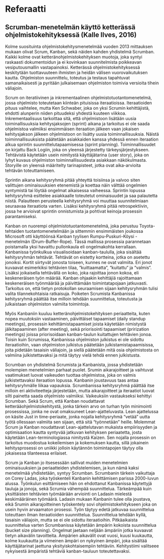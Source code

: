 # Referaatti 
## Scrumban-menetelmän käyttö ketterässä ohjelmistokehityksessä (Kalle Ilves, 2016)

Kolme suosituinta ohjelmistokehitysmenetelmää vuoden 2013 mittauksen mukaan olivat Scrum,
Kanban, sekä näiden kahden yhdistelmä Scrumban. Kaikki kolme ovat ketteränohjelmistokehityksen muotoja, 
joka syntyi raskaasti dokumentoidun ja ei kovinkaan suunnitelmista poikkeavan vesiputousmallin vastapainoksi. 
Ketterässä ohjelmistokehityksessä keskitytään tuottavuuteen ihmisten ja heidän välisen vuorovaikutuksen kautta. 
Ohjelmiston suunnittelu, toteutus ja testaus tapahtuvat samanaikaisesti ja pyritään julkaisemaan ohjelmiston 
toimivia versioita tihein väliajoin. 

Scrum on iteratiivinen ja inkrementaalinen ohjelmistotuotantomenetelmä, jossa ohjelmisto toteutetaan kiinteän 
pituisissa iteraatioissa. Iteraatioiden pituus vaihtelee, mutta Ken Schwaber, joka on yksi Scrumin 
kehittäjistä, ehdotti alunperin niiden pituudeksi yhdestä kuuteen viikkoa. Inkrementaalisuus tarkoittaa sitä, 
että ohjelmistoon lisätään uusia toiminallisuuksia kehitysjaksojen (sprint) aikana ja tarkoitus ei ole saada 
ohjelmistoa valmiiksi ensimmäisen iteraation jälkeen vaan jokaisen kehitysjakson jälkeen ohjelmistoon on 
lisätty uusia toiminnallisuuksia. Näistä toiminnallisuuksista päätetään asiakkaiden kanssa yhdessä ennen 
iteraation alkua sprintin suunnittelutapaamisessa (sprint planning). Toiminnallisuudet on kirjattu Back Logiin, joka on yleensä järjestetty tärkeysjärjestykseen. Tehtävistä käytetään usein nimitystä käyttäjätarina (user story), joka on lyhyt kuvaus ohjelmiston toiminnallisuudesta asiakkaan näkökulmasta. Storyille on yleensä määritelty tarinapisteet, jotka ovat aika-arvioita tehtävän toteuttamiseen. 

Sprintin aikana kehitysryhmä pitää yhteyttä toisiinsa ja valvoo siten valittujen ominaisuuksien etenemistä ja 
koettaa näin välttää ongelmien syntymistä tai löytää ongelmat aikaisessa vaiheessa. Sprintin lopussa
kehitysryhmä esittelee asiakkaalle toteutetut ominaisuudet ja saa palautetta niistä. Palautteen perusteella 
kehitysryhmä voi muuttaa suunnitelmiaan seuraavaa iteraatiota varten. Lisäksi kehitysryhmä pitää 
retrospektiivin, jossa he arvioivat sprintin onnistumista ja pohtivat keinoja prosessin parantamiseksi. 

Kanban on nuorempi ohjelmistotuotantomenetelmä, joka perustuu Toyota-tehtaiden tuotantomenetelmään ja 
sittemmin ensimmäisten joukossa Microsoft otti käyttöönsä Kanban tyylisen Rumpu-Puskuri-Köysi -menetelmän 
(Drum-Buffer-Rope). Tässä mallissa prosessia parannetaan poistamalla yksi havaittu pullonkaula eli ongelmakohta 
kerrallaan. Kanbanissa työnkulkua visualisoidaan kanban-taululla, joka sisältää kehitysryhmän tehtävät. Tehtävät
on eistetty kortteina, jotka on asetettu jonoiksi. Kortit siirtyvät jonosta toiseen, kunnes ne ovat valmiita. 
Eri jonot kuvaavat esimerkiksi tehtävien tilaa, “kuittaamatta“, “kuitattu“ ja “valmis“. Lisäksi joikaisella 
tehtävällä on koko, joka rajoittaa jonon kokoa, eli keskeneräisen työn määrää. Kanban ohjaakin kehittäjiä 
rajoittamaan keskeneräisen työnmäärää ja päivittämään toimintatapojaan jatkuvasti. Tarkoitus on, että tietyn 
protokollan seuraamisen sijaan kehitysryhmän tulisi valita tilannekohtaisia ratkaisuja. Poiketen 
Scrumista Kanbanissa kehitysryhmä päättää itse milloin tehdään suunnittelua, toteutusta ja julkaistaan 
ohjelmiston valmiita toimintoja.

Myös Kanbaniin kuuluu ketteränohjelmistokehityksen periaatteita, kuten nopea muutoksiin vastaaminen, 
päivittäiset tapaamiset (daily standup meetings), prosessin kehittämistapaamiset joista käytetään nimistystä 
jälkitapaaminen (after meeting), sekä priorisointi tapaamiset (prirization meetings) joissa priorisoidaan 
kanban-taulun kuitattujen tehtävien jonoa. Toisin kuin Scrumissa, Kanbanissa ohjelmiston julkistus ei ole
sidottu iteraatioihin, vaan ohjelmiston julkistus päätetään julkistamistapaamisissa, joita pidetään tasaisin 
väliajoin, ja siellä päätetään mitä osia ohjelmistosta on valmiina julkistettavaksi ja mitä täytyy vielä tehdä
ennen julkistusta.

Scrumban on yhdistelmä Scrumista ja Kanbanista, jossa yhdistetään molempien menetelmien parhaat puolet. Srumin aikarajoitteet ja vaihtuvat vaatimukset luovat vaikeuden tuottaa ohjelmistoa, joka on valmis julkistettavaksi 
iteraation lopussa. Kanbanin joustavuus taas antaa kehitysryhmälle liikaa vapauksia. Scrumbanissa kehitysryhmä 
päättää itse milloin eri aktiviteetteja järjestetään, mutta aikarajoitteet ja iteraatiot luovat silti painetta 
saada ohjelmisto valmiiksi. Vaikeuksiin vastaukseksi kehittyi Scrumban. Sekä Scrum, että Kanban noudattavat 
ketterääohjelmistokehitystä, jonka tärkein arvo on turhan työn minimointi prosessissa, jonka ne ovat omaksuneet 
Lean-ajatteluvasta. Lean ajattelussa on käsite Just in time-periaate, jonka nojalla kehitysryhmä “vetää” 
uutta työtä ollessaan valmiita sen sijaan, että sitä “työnnetään” heille. Molemmat Scrum ja Kanban 
noudattavat Lean-ajattelutavan mukaista empiirisyyden ja optimisaation kautta syntyvää jatkuvan kehityksen 
periaatetta, josta käytetään Lean-terminologiassa nimitystä Kaizen. Sen nojalla prosessin on tarkoitus muodostua kokeilemisen ja kokemuksen kautta, sillä jokainein kehitysprosessi on uniikki jolloin käytännön toimintapojen täytyy olla jokaisessa tilanteessa erilaiset.

Scrum ja Kanban jo itsesessään sallivat muiden menetelmien ominaisuuksien ja periaatteiden yhdistelemisen, ja 
kun nämä kaksi menetelmää yhdistetään, syntyy Scrumban. Scrumbanin tärkein vaikuttaja on Corey Ladas, joka 
työskenteli Kanbanin kehittämisen parissa 2000-luvun alussa. Työnkulun esittämiseen hän on ehdottanut 
Kanbanissa käytettyjä tauluja ja jonoja, sekä Scrumia vähempää suunnittelua. Tärkeämpää kuin yksittäisten 
tehtävien työmäärään arviointi on Ladasin mielestä keskimääräinen työmäärä. Ladasin mukaan Kanbanin tulee olla 
joustava, eikä Srumin aikarajoitteinen työskentely sovi ohjelmistokehitykseen joka on usein hyvin arvaamaton 
prosessi. Työn täytyy edetä jatkuvaa suunnittelua toteuttaen ilman iteraatioiden suunnittelua. Suunnittelua tehdään kyllä, tasaisin väliajoin, mutta se ei ole sidottu iteraatioihin. Pitkäaikaista suunnittelua varten Scrumbanissa käytetään ämpärin kokoista suunnittelua (bucket size planning). Ongelmat jaetaan neljään ämpäriin
jotka kuvaavat tietyn aikavälin tavoitteita. Ämpärien aikavälit ovat vuosi, kuusi kuukautta, kolme kuukautta ja
viimeinen ämpäri on nykyinen ämpäri, joka sisältää käyttäjätarinat jaettuna yksityiskohtaisempiin tehtäviin.
Kehitystiimi valitseee nykyisestä ämpäristä tehtäviä kanban-tauluun toteutettavaksi. 

